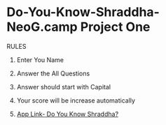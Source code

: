 # Do-You-Know-Shraddha-NeoG.camp Project One

RULES
1. Enter You Name

2. Answer the All Questions

3. Answer should start with Capital

4. Your score will be increase automatically

5. [App Link- Do You Know Shraddha?](https://replit.com/@ShraddhaMuley/Do-You-Know-Shraddha?embed=1&output=1)
